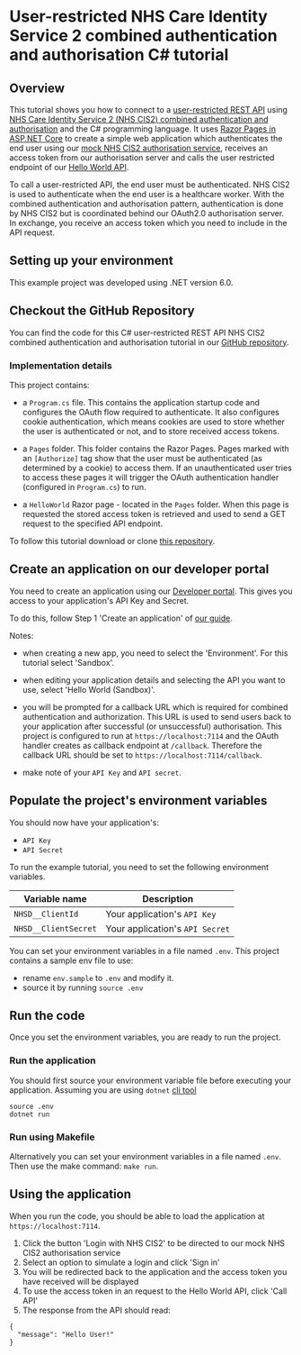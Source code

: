 # User-restricted NHS Care Identity Service 2 combined authentication and authorisation C# tutorial

## Overview

This tutorial shows you how to connect to a [user-restricted REST API](https://digital.nhs.uk/developer/guides-and-documentation/security-and-authorisation#user-restricted-apis) using [NHS Care Identity Service 2 (NHS CIS2) combined authentication and authorisation](https://digital.nhs.uk/developer/guides-and-documentation/security-and-authorisation/user-restricted-restful-apis-nhs-cis2-combined-authentication-and-authorisation)
and the C# programming language. It uses [Razor Pages in ASP.NET Core](https://docs.microsoft.com/en-us/aspnet/core/razor-pages) to create a simple web application which authenticates the end user using our [mock NHS CIS2 authorisation service](https://digital.nhs.uk/developer/guides-and-documentation/security-and-authorisation/testing-apis-with-our-mock-authorisation-service), receives an access token from our authorisation server and calls the user restricted endpoint of our [Hello World API](https://digital.nhs.uk/developer/api-catalogue/hello-world).

To call a user-restricted API, the end user must be authenticated.
NHS CIS2 is used to authenticate when the end user is a healthcare worker. With the combined authentication and authorisation pattern, authentication is done by NHS CIS2 but is coordinated behind our OAuth2.0 authorisation server. In exchange, you receive an access token which you need to include in the API request.

## Setting up your environment
This example project was developed using .NET version 6.0.

## Checkout the GitHub Repository

You can find the code for this C# user-restricted REST API NHS CIS2 combined authentication and authorisation tutorial in
our [GitHub repository](https://github.com/NHSDigital/hello-world-auth-examples/tree/main/user-restricted-combined-auth-tutorials/cis2/csharp).

### Implementation details
This project contains:

- a `Program.cs` file. This contains the application startup code and configures the OAuth flow required to authenticate. It also configures cookie authentication, which means cookies are used to store whether the user is authenticated or not, and to store received access tokens.

- a `Pages` folder. This folder contains the Razor Pages. Pages marked with an `[Authorize]` tag show that the user must be authenticated (as determined by a cookie) to access them. If an unauthenticated user tries to access these pages it will trigger the OAuth authentication handler (configured in `Program.cs`) to run.

- a `HelloWorld` Razor page - located in the `Pages` folder. When this page is requested the stored access token is retrieved and used to send a GET request to the specified API endpoint.

To follow this tutorial download or clone [this repository](https://github.com/NHSDigital/hello-world-auth-examples/tree/main/user-restricted-combined-auth-tutorials/cis2/csharp).

## Create an application on our developer portal

You need to create an application using our [Developer portal](https://digital.nhs.uk/developer/getting-started#create-a-developer-account). This gives you access to your application's API Key and Secret.

To do this, follow Step 1 'Create an application'
of [our guide](https://digital.nhs.uk/developer/guides-and-documentation/security-and-authorisation/application-restricted-restful-apis-signed-jwt-authentication#step-1-create-an-application).

Notes:

- when creating a new app, you need to select the 'Environment'. For this tutorial select 'Sandbox'.
- when editing your application details and selecting the API you want to use, select 'Hello World (Sandbox)'.
- you will be prompted for a callback URL which is required for combined authentication and authorization. This URL is used to send users back to your application after successful (or unsuccessful) authorisation. This project is configured to run at `https://localhost:7114` and the OAuth handler creates as callback endpoint at `/callback`. Therefore the callback URL should be set to `https://localhost:7114/callback`.

- make note of your `API Key` and `API secret`.

## Populate the project's environment variables

You should now have your application's:

- `API Key`
- `API Secret`

To run the example tutorial, you need to set the following environment variables.

| Variable name         | Description                        |
| -----------           | ---------------------------------- |
| `NHSD__ClientId`      | Your application's `API Key`       |
| `NHSD__ClientSecret`  | Your application's `API Secret`    |

You can set your environment variables in a file named `.env`. This project contains a sample env file to use:

- rename `env.sample` to `.env` and modify it.
- source it by running `source .env`

## Run the code

Once you set the environment variables, you are ready to run the project.

### Run the application

You should first source your environment variable file before executing your application. Assuming you are using `dotnet` [cli tool](https://docs.microsoft.com/en-us/dotnet/core/tools/)
```shell
source .env
dotnet run
```

### Run using Makefile
Alternatively you can set your environment variables in a file named `.env`. Then use the make command: `make run`.


## Using the application
When you run the code, you should be able to load the application at `https://localhost:7114`.
1. Click the button 'Login with NHS CIS2' to be directed to our mock NHS CIS2 authorisation service
2. Select an option to simulate a login and click 'Sign in'
3. You will be redirected back to the application and the access token you have received will be displayed
4. To use the access token in an request to the Hello World API, click 'Call API'
5. The response from the API should read:

```
{
  "message": "Hello User!"
}
```